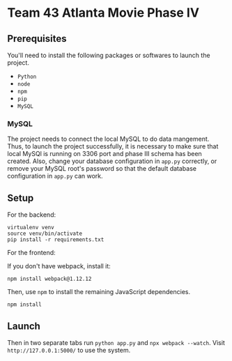 
# Team 43 Atlanta Movie Phase IV
## Prerequisites

You'll need to install the following packages or softwares to launch the project.

- `Python`
- `node`
- `npm`
- `pip`
- `MySQL`

### MySQL
The project needs to connect the local MySQL to do data mangement. Thus, to launch the project successfully, it is necessary to make sure that local MySQl is running on 3306 port and phase III schema has been created. Also, change your database configuration in `app.py` correctly, or remove your MySQL root's password so that the default database configuration in `app.py` can work.

## Setup

For the backend:

```
virtualenv venv
source venv/bin/activate
pip install -r requirements.txt
```

For the frontend:

If you don't have webpack, install it:

```
npm install webpack@1.12.12
```

Then, use `npm` to install the remaining JavaScript dependencies.

```
npm install
```


## Launch

Then in two separate tabs run `python app.py` and `npx webpack --watch`. Visit `http://127.0.0.1:5000/` to use the system.

